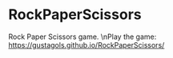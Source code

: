 # RockPaperScissors
Rock Paper Scissors game.
\nPlay the game: https://gustagols.github.io/RockPaperScissors/
